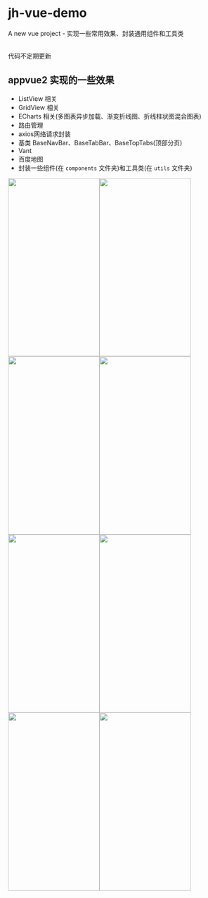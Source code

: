 # jh-vue-demo

A new vue project - 实现一些常用效果、封装通用组件和工具类 <br>
<br>

代码不定期更新
<br>

## appvue2 实现的一些效果

- ListView 相关
- GridView 相关
- ECharts 相关(多图表异步加载、渐变折线图、折线柱状图混合图表)
- 路由管理
- axios网络请求封装
- 基类 BaseNavBar、BaseTabBar、BaseTopTabs(顶部分页)
- Vant
- 百度地图
- 封装一些组件(在 `components` 文件夹)和工具类(在 `utils` 文件夹)

<img src="https://gitee.com/iotjh/Picture/raw/master/AppVue2/appvue2.gif" width="208" height="404"><img src="https://gitee.com/iotjh/Picture/raw/master/AppVue2/Login.jpg" width="208" height="404"><img src="https://gitee.com/iotjh/Picture/raw/master/AppVue2/ListView4.jpg" width="208" height="404"><img src="https://gitee.com/iotjh/Picture/raw/master/AppVue2/GridView2.jpg" width="208" height="404"><img src="https://gitee.com/iotjh/Picture/raw/master/AppVue2/GridView4.jpg" width="208" height="404"><img src="https://gitee.com/iotjh/Picture/raw/master/AppVue2/ECharts3.jpg" width="208" height="404"><img src="https://gitee.com/iotjh/Picture/raw/master/AppVue2/ECharts4.jpg" width="208" height="404"><img src="https://gitee.com/iotjh/Picture/raw/master/AppVue2/ECharts5.jpg" width="208" height="404">
